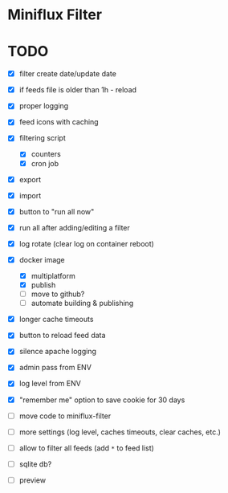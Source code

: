 Miniflux Filter
==================

# TODO
- [x] filter create date/update date
- [x] if feeds file is older than 1h - reload
- [x] proper logging
- [x] feed icons with caching

- [x] filtering script
  - [x] counters
  - [x] cron job

- [x] export
- [x] import
- [x] button to "run all now"
- [x] run all after adding/editing a filter
- [x] log rotate (clear log on container reboot)

- [x] docker image
  - [x] multiplatform
  - [x] publish
  - [ ] move to github?
  - [ ] automate building & publishing

- [x] longer cache timeouts
- [x] button to reload feed data
- [x] silence apache logging

- [x] admin pass from ENV
- [x] log level from ENV
- [x] "remember me" option to save cookie for 30 days

- [ ] move code to miniflux-filter
- [ ] more settings (log level, caches timeouts, clear caches, etc.)
- [ ] allow to filter all feeds (add `*` to feed list)
- [ ] sqlite db?
- [ ] preview
